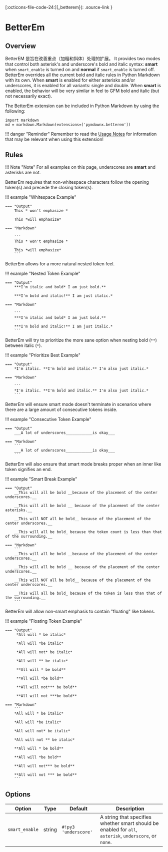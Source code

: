 [:octicons-file-code-24:][_betterem]{: .source-link }

# BetterEm

## Overview

BetterEM 是旨在改善重点（加粗和斜体）处理的扩展。
It provides two modes that control both asterisk's and underscore's bold and italic syntax: **smart** when `smart_enable` is turned on and **normal** if `smart_enable` is turned off. BetterEm overrides all the current bold and italic rules in Python Markdown with its own.
When **smart** is enabled for either asterisks and/or underscores, it is enabled for all variants: single and double.
When **smart** is enabled, the behavior will be very similar in feel to GFM bold and italic (but not
necessarily exact).

The BetterEm extension can be included in Python Markdown by using the following:

```py3
import markdown
md = markdown.Markdown(extensions=['pymdownx.betterem'])
```

!!! danger "Reminder"
Remember to read the [Usage Notes](../usage_notes.md) for information that may be relevant when using this
extension!

## Rules

!!! Note "Note"
For all examples on this page, underscores are **smart** and asterisks are not.

BetterEm requires that non-whitespace characters follow the opening token(s) and precede the closing token(s).

!!! example "Whitespace Example"

    === "Output"
        This * won't emphasize *

        This *will emphasize*

    === "Markdown"

        ```
        This * won't emphasize *

        This *will emphasize*
        ```

BetterEm allows for a more natural nested token feel.

!!! example "Nested Token Example"

    === "Output"
        ***I'm italic and bold* I am just bold.**

        ***I'm bold and italic!** I am just italic.*

    === "Markdown"

        ```
        ***I'm italic and bold* I am just bold.**

        ***I'm bold and italic!** I am just italic.*
        ```

BetterEm will try to prioritize the more sane option when nesting bold (`**`) between italic (`*`).

!!! example "Prioritize Best Example"

    === "Output"
        *I'm italic. **I'm bold and italic.** I'm also just italic.*

    === "Markdown"

        ```
        *I'm italic. **I'm bold and italic.** I'm also just italic.*
        ```

BetterEm will ensure smart mode doesn't terminate in scenarios where there are a large amount of consecutive tokens
inside.

!!! example "Consecutive Token Example"

    === "Output"
        ___A lot of underscores____________is okay___

    === "Markdown"
        ```
        ___A lot of underscores____________is okay___
        ```

BetterEm will also ensure that smart mode breaks proper when an inner like token signifies an end.

!!! example "Smart Break Example"

    === "Output"
        __This will all be bold __because of the placement of the center underscores.__

        __This will all be bold __ because of the placement of the center asterisks.__

        __This will NOT all be bold__ because of the placement of the center underscores.__

        __This will all be bold_ because the token count is less than that of the surrounding.__

    === "Markdown"
        ```
        __This will all be bold __because of the placement of the center underscores.__

        __This will all be bold __ because of the placement of the center underscores.__

        __This will NOT all be bold__ because of the placement of the center underscores.__

        __This will all be bold_ because of the token is less than that of the surrounding.__
        ```

BetterEm will allow non-smart emphasis to contain "floating" like tokens.

!!! example "Floating Token Example"

    === "Output"
         *All will * be italic*

         *All will *be italic*

         *All will not* be italic*

         *All will ** be italic*

         **All will * be bold**

         **All will *be bold**

         **All will not*** be bold**

         **All will not ***be bold**

    === "Markdown"
        ```
        *All will * be italic*

        *All will *be italic*

        *All will not* be italic*

        *All will not ** be italic*

        **All will * be bold**

        **All will *be bold**

        **All will not*** be bold**

        **All will not *** be bold**
        ```

## Options

| Option         | Type   | Default              | Description                                                                                             |
| -------------- | ------ | -------------------- | ------------------------------------------------------------------------------------------------------- |
| `smart_enable` | string | `#!py3 'underscore'` | A string that specifies whether smart should be enabled for `all`, `asterisk`, `underscore`, or `none`. |
